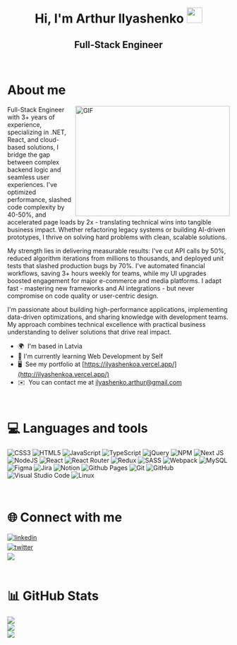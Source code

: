 <h1 align="center">Hi, I'm Arthur Ilyashenko <img src="https://media.giphy.com/media/hvRJCLFzcasrR4ia7z/giphy.gif" width="35"></h1>

<h2 align="center">Full-Stack Engineer</h2>

<br>

# About me

<div>
<img align="right" top="500" height="250" width="350" alt="GIF" src="https://media.giphy.com/media/SWoSkN6DxTszqIKEqv/giphy.gif">

Full-Stack Engineer with 3+ years of experience, specializing in .NET, React, and cloud-based solutions, I bridge the gap between complex backend logic and seamless user experiences. I've optimized performance, slashed code complexity by 40-50%, and accelerated page loads by 2x - translating technical wins into tangible business impact. Whether refactoring legacy systems or building AI-driven prototypes, I thrive on solving hard problems with clean, scalable solutions. 

My strength lies in delivering measurable results: I've cut API calls by 50%, reduced algorithm iterations from millions to thousands, and deployed unit tests that slashed production bugs by 70%. I've automated financial workflows, saving 3+ hours weekly for teams, while my UI upgrades boosted engagement for major e-commerce and media platforms. I adapt fast - mastering new frameworks and AI integrations - but never compromise on code quality or user-centric design. 

I'm passionate about building high-performance applications, implementing data-driven optimizations, and sharing knowledge with development teams. My approach combines technical excellence with practical business understanding to deliver solutions that drive real impact.

- 🌍  I'm based in Latvia
- 🔭 I'm currently learning Web Development by Self
- 🖥️  See my portfolio at [https://ilyashenkoa.vercel.app/](http://ilyashenkoa.vercel.app/)
- ✉️  You can contact me at [ilyashenko.arthur@gmail.com](mailto:ilyashenko.arthur@gmail.com)

<br>

# 💻 Languages and tools

![CSS3](https://img.shields.io/badge/css3-%231572B6.svg?style=for-the-badge&logo=css3&logoColor=white) ![HTML5](https://img.shields.io/badge/html5-%23E34F26.svg?style=for-the-badge&logo=html5&logoColor=white) ![JavaScript](https://img.shields.io/badge/javascript-%23323330.svg?style=for-the-badge&logo=javascript&logoColor=%23F7DF1E) ![TypeScript](https://img.shields.io/badge/typescript-%23007ACC.svg?style=for-the-badge&logo=typescript&logoColor=white) ![jQuery](https://img.shields.io/badge/jquery-%230769AD.svg?style=for-the-badge&logo=jquery&logoColor=white) ![NPM](https://img.shields.io/badge/NPM-%23000000.svg?style=for-the-badge&logo=npm&logoColor=white) ![Next JS](https://img.shields.io/badge/Next-black?style=for-the-badge&logo=next.js&logoColor=white) ![NodeJS](https://img.shields.io/badge/node.js-6DA55F?style=for-the-badge&logo=node.js&logoColor=white) ![React](https://img.shields.io/badge/react-%2320232a.svg?style=for-the-badge&logo=react&logoColor=%2361DAFB) ![React Router](https://img.shields.io/badge/React_Router-CA4245?style=for-the-badge&logo=react-router&logoColor=white) ![Redux](https://img.shields.io/badge/redux-%23593d88.svg?style=for-the-badge&logo=redux&logoColor=white) ![SASS](https://img.shields.io/badge/SASS-hotpink.svg?style=for-the-badge&logo=SASS&logoColor=white) ![Webpack](https://img.shields.io/badge/webpack-%238DD6F9.svg?style=for-the-badge&logo=webpack&logoColor=black) ![MySQL](https://img.shields.io/badge/mysql-%2300f.svg?style=for-the-badge&logo=mysql&logoColor=white) ![Figma](https://img.shields.io/badge/figma-%23F24E1E.svg?style=for-the-badge&logo=figma&logoColor=white) ![Jira](https://img.shields.io/badge/jira-%230A0FFF.svg?style=for-the-badge&logo=jira&logoColor=white) ![Notion](https://img.shields.io/badge/Notion-%23000000.svg?style=for-the-badge&logo=notion&logoColor=white) ![Github Pages](https://img.shields.io/badge/GitHub%20Pages-%23327FC7.svg?style=for-the-badge&logo=github&logoColor=white) ![Git](https://img.shields.io/badge/git-%23F05033.svg?style=for-the-badge&logo=git&logoColor=white)
![GitHub](https://img.shields.io/badge/github-%23121011.svg?style=for-the-badge&logo=github&logoColor=white) ![Visual Studio Code](https://img.shields.io/badge/Visual%20Studio%20Code-0078d7.svg?style=for-the-badge&logo=visual-studio-code&logoColor=white)
![Linux](https://img.shields.io/badge/Linux-FCC624?style=for-the-badge&logo=linux&logoColor=black)

<br>

# 🌐 Connect with me

<div align='left'>

<a href="https://www.linkedin.com/in/arthur-ilyashenko-a9ba451aa/" target="_blank">
<img src="https://img.shields.io/badge/linkedin:  Arthur Ilyashenko-%2300acee.svg?color=405DE6&style=for-the-badge&logo=linkedin&logoColor=white" alt=linkedin style="margin-bottom: 5px;"/>
</a>

<br>

<a href="https://github.com/IlyashenkoA" target="_blank">
<img src="https://img.shields.io/badge/github: IlyashenkoA-%23121011.svg?style=for-the-badge&logo=github&logoColor=white" alt=twitter style="margin-bottom: 5px;"/>
</a>

<br>

<a href="mailto:ilyashenko.arthur@gmail.com" target="_blank">
<img src="https://img.shields.io/badge/gmail:ilyashenko.arthur-%23EA4335.svg?style=for-the-badge&logo=gmail&logoColor=white" t=mail style="margin-bottom: 5px;" />
</a>

</div>

<br>

# 📊 GitHub Stats

![](https://github-readme-stats-ilyashenkoa.vercel.app/api?username=IlyashenkoA&theme=dark&hide_border=false&include_all_commits=false&count_private=false)<br/>
![](https://github-readme-streak-stats.herokuapp.com/?user=IlyashenkoA&theme=dark&hide_border=false)<br/>
![](https://github-readme-stats-ilyashenkoa.vercel.app/api/top-langs/?username=IlyashenkoA&theme=dark&hide_border=false&include_all_commits=false&count_private=false&layout=compact)
